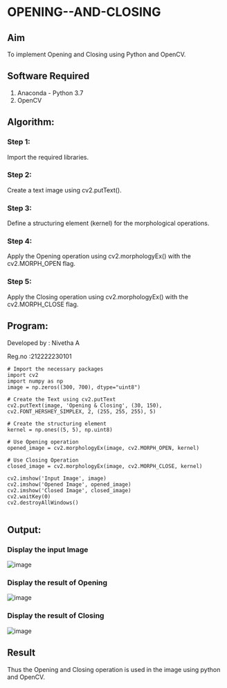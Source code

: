 # OPENING--AND-CLOSING

## Aim
To implement Opening and Closing using Python and OpenCV.

## Software Required
1. Anaconda - Python 3.7
2. OpenCV
   
## Algorithm:

### Step 1:

Import the required libraries.

### Step 2:

Create a text image using cv2.putText().

### Step 3:

Define a structuring element (kernel) for the morphological operations.

### Step 4:

Apply the Opening operation using cv2.morphologyEx() with the cv2.MORPH_OPEN flag.

### Step 5:

Apply the Closing operation using cv2.morphologyEx() with the cv2.MORPH_CLOSE flag.
 
## Program:

Developed by : Nivetha A

Reg.no :212222230101
```
# Import the necessary packages
import cv2
import numpy as np
image = np.zeros((300, 700), dtype="uint8")

# Create the Text using cv2.putText
cv2.putText(image, 'Opening & Closing', (30, 150), cv2.FONT_HERSHEY_SIMPLEX, 2, (255, 255, 255), 5)

# Create the structuring element
kernel = np.ones((5, 5), np.uint8)

# Use Opening operation
opened_image = cv2.morphologyEx(image, cv2.MORPH_OPEN, kernel)

# Use Closing Operation
closed_image = cv2.morphologyEx(image, cv2.MORPH_CLOSE, kernel)

cv2.imshow('Input Image', image)
cv2.imshow('Opened Image', opened_image)
cv2.imshow('Closed Image', closed_image)
cv2.waitKey(0)
cv2.destroyAllWindows()


```

## Output:

### Display the input Image

![image](https://github.com/user-attachments/assets/a5d70a59-6eb4-4cc3-a2e7-cae1b0af521b)


### Display the result of Opening

![image](https://github.com/user-attachments/assets/45e3ecde-822b-4f96-a617-e72511e8f556)

### Display the result of Closing

![image](https://github.com/user-attachments/assets/5e1af076-d52b-453c-b440-be596444cc0f)


## Result

Thus the Opening and Closing operation is used in the image using python and OpenCV.
